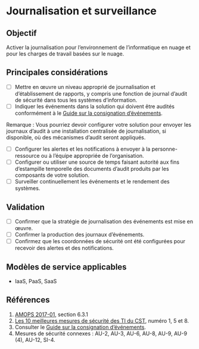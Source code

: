 # Journalisation et surveillance

## Objectif

Activer la journalisation pour l’environnement de l’informatique en nuage et pour les charges de travail basées sur le nuage.

## Principales considérations

* [ ] Mettre en œuvre un niveau approprié de journalisation et d’établissement de rapports, y compris une fonction de journal d’audit de sécurité dans tous les systèmes d’information.
* [ ] Indiquer les événements dans la solution qui doivent être audités conformément à le [Guide sur la consignation d’événements](https://www.canada.ca/fr/gouvernement/systeme/gouvernement-numerique/securite-confidentialite-ligne/guide-sur-la-consignation-evenements.html).

Remarque : Vous pourriez devoir configurer votre solution pour envoyer les journaux d’audit à une installation centralisée de journalisation, si disponible, où des mécanismes d’audit seront appliqués.

* [ ] Configurer les alertes et les notifications à envoyer à la personne-ressource ou à l’équipe appropriée de l’organisation.
* [ ] Configurer ou utiliser une source de temps faisant autorité aux fins d’estampille temporelle des documents d’audit produits par les composants de votre solution.
* [ ] Surveiller continuellement les événements et le rendement des systèmes.

## Validation

* [ ] Confirmer que la stratégie de journalisation des événements est mise en œuvre.
* [ ] Confirmer la production des journaux d’événements.
* [ ] Confirmez que les coordonnées de sécurité ont été configurées pour recevoir des alertes et des notifications.

## Modèles de service applicables

* IaaS, PaaS, SaaS

## Références

1. [AMOPS 2017-01](https://www.canada.ca/fr/gouvernement/systeme/gouvernement-numerique/innovations-gouvernementales-numeriques/services-informatique-nuage/orientation-utilisation-securisee-services-commerciaux-informatique-nuage-amops.html), section 6.3.1
2. [Les 10 meilleures mesures de sécurité des TI du CST](https://www.cyber.gc.ca/fr/orientation/les-10-principales-mesures-de-securite-du-cst), numéro 1, 5 et 8.
3. Consulter le [Guide sur la consignation d’événements](https://www.canada.ca/fr/gouvernement/systeme/gouvernement-numerique/securite-confidentialite-ligne/guide-sur-la-consignation-evenements.html).
4. Mesures de sécurité connexes : AU-2, AU-3, AU-6, AU-8, AU-9, AU-9 (4), AU-12, SI-4.
